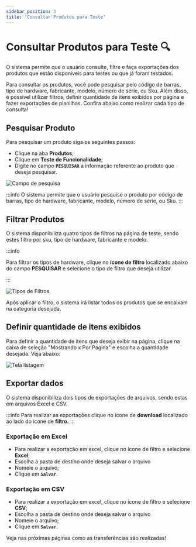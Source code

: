 ```yaml
---
sidebar_position: 3
title: "Consultar Produtos para Teste"
---
```


# Consultar Produtos para Teste :mag:

O sistema permite que o usuário consulte, filtre e faça exportações dos produtos que estão disponíveis para testes ou que já foram testados.

Para consultar os produtos, você pode pesquisar pelo código de barras, tipo de hardware, fabricante, modelo, número de série, ou Sku. Além disso, é possível utilizar filtros, definir quantidade de itens exibidos por página e fazer exportações de planilhas. Confira abaixo como realizar cada tipo de consulta!

## Pesquisar Produto

Para pesquisar um produto siga os seguintes passos:

- Clique na aba **Produtos**;
- Clique em **Teste de Funcionalidade**;
- Digite no campo **`PESQUISAR`** a informação referente ao produto que deseja pesquisar.

![Campo de pesquisa](/img/images/pesquisar.png)

:::info
O sistema permite que o usuário pesquise o produto por código de barras, tipo de hardware, fabricante, modelo, número de série, ou Sku.
:::

## Filtrar Produtos

O sistema disponibiliza quatro tipos de filtros na página de teste, sendo estes filtro por sku, tipo de hardware, fabricante e modelo.

:::info

Para filtrar os tipos de hardware, clique no **ícone de filtro** localizado abaixo do campo **PESQUISAR** e selecione o tipo de filtro que deseja utilizar.

:::

![Tipos de Filtros](/img/images/filtro_teste.png)

Após aplicar o filtro, o sistema irá listar todos os produtos que se encaixam na categoria desejada.

## Definir quantidade de itens exibidos

Para definir a quantidade de itens que deseja exibir na página, clique na caixa de seleção "Mostrando x Por Pagina" e escolha a quantidade desejada. Veja abaixo:

![Tela listagem](/img/images/itens_página.png)

## Exportar dados

O sistema disponibiliza dois tipos de exportações de arquivos, sendo estas em arquivos Excel e CSV.

:::info
Para realizar as exportações clique no ícone de **download** localizado ao lado do ícone de **filtro.**
:::

### Exportação em Excel

- Para realizar a exportação em excel, clique no ícone de filtro e selecione **Excel**;
- Escolha a pasta de destino onde deseja salvar o arquivo
- Nomeie o arquivo;
- Clique em **`Salvar`**.

### Exportação em CSV

- Para realizar a exportação em excel, clique no ícone de filtro e selecione **CSV**;
- Escolha a pasta de destino onde deseja salvar o arquivo
- Nomeie o arquivo;
- Clique em **`Salvar`**.

Veja nas próximas páginas como as transferências são realizadas!

